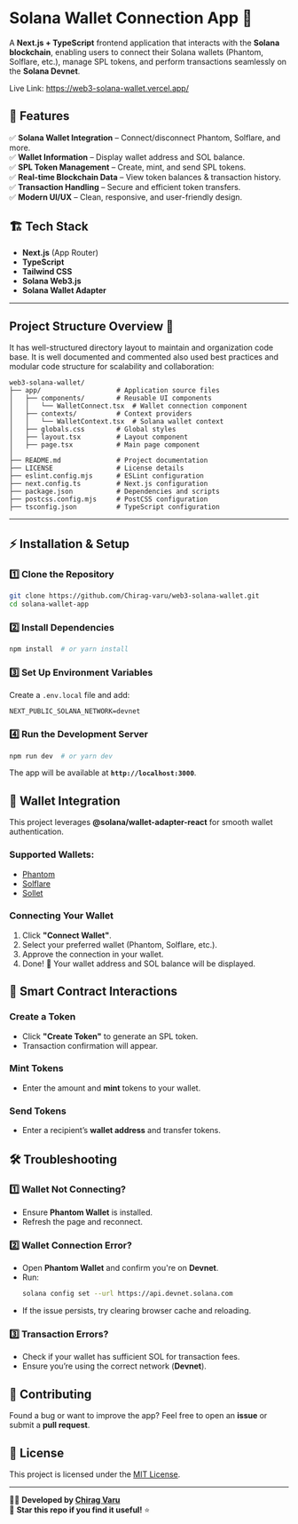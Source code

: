 # Solana Wallet Connection App 🚀

A **Next.js + TypeScript** frontend application that interacts with the **Solana blockchain**, enabling users to connect their Solana wallets (Phantom, Solflare, etc.), manage SPL tokens, and perform transactions seamlessly on the **Solana Devnet**.

Live Link: https://web3-solana-wallet.vercel.app/

## 🌟 Features
✅ **Solana Wallet Integration** – Connect/disconnect Phantom, Solflare, and more.  
✅ **Wallet Information** – Display wallet address and SOL balance.  
✅ **SPL Token Management** – Create, mint, and send SPL tokens.  
✅ **Real-time Blockchain Data** – View token balances & transaction history.  
✅ **Transaction Handling** – Secure and efficient token transfers.  
✅ **Modern UI/UX** – Clean, responsive, and user-friendly design.  

## 🏗 Tech Stack
- **Next.js** (App Router)
- **TypeScript**
- **Tailwind CSS**
- **Solana Web3.js**
- **Solana Wallet Adapter**

---

## **Project Structure Overview 📂**
It has well-structured directory layout to maintain and organization code base.
It is well documented and commented also used best practices and modular code structure for scalability and collaboration:

```
web3-solana-wallet/
├── app/                   # Application source files
│   ├── components/        # Reusable UI components
│   │   └── WalletConnect.tsx  # Wallet connection component
│   ├── contexts/          # Context providers
│   │   └── WalletContext.tsx  # Solana wallet context
│   ├── globals.css        # Global styles
│   ├── layout.tsx         # Layout component
│   ├── page.tsx           # Main page component
│
├── README.md              # Project documentation
├── LICENSE                # License details
├── eslint.config.mjs      # ESLint configuration
├── next.config.ts         # Next.js configuration
├── package.json           # Dependencies and scripts
├── postcss.config.mjs     # PostCSS configuration
├── tsconfig.json          # TypeScript configuration
```
---

## ⚡ Installation & Setup
### 1️⃣ Clone the Repository
```sh
git clone https://github.com/Chirag-varu/web3-solana-wallet.git
cd solana-wallet-app
```

### 2️⃣ Install Dependencies
```sh
npm install  # or yarn install
```

### 3️⃣ Set Up Environment Variables
Create a `.env.local` file and add:
```env
NEXT_PUBLIC_SOLANA_NETWORK=devnet
```

### 4️⃣ Run the Development Server
```sh
npm run dev  # or yarn dev
```
The app will be available at **`http://localhost:3000`**.

## 🔗 Wallet Integration
This project leverages **@solana/wallet-adapter-react** for smooth wallet authentication.

### Supported Wallets:
- [Phantom](https://phantom.app/)
- [Solflare](https://solflare.com/)
- [Sollet](https://www.sollet.io/)

### Connecting Your Wallet
1. Click **"Connect Wallet"**.
2. Select your preferred wallet (Phantom, Solflare, etc.).
3. Approve the connection in your wallet.
4. Done! 🎉 Your wallet address and SOL balance will be displayed.

## 🎯 Smart Contract Interactions
### Create a Token
- Click **"Create Token"** to generate an SPL token.
- Transaction confirmation will appear.

### Mint Tokens
- Enter the amount and **mint** tokens to your wallet.

### Send Tokens
- Enter a recipient’s **wallet address** and transfer tokens.

## 🛠 Troubleshooting
### 1️⃣ Wallet Not Connecting?
- Ensure **Phantom Wallet** is installed.
- Refresh the page and reconnect.

### 2️⃣ Wallet Connection Error?
- Open **Phantom Wallet** and confirm you're on **Devnet**.
- Run:
  ```sh
  solana config set --url https://api.devnet.solana.com
  ```
- If the issue persists, try clearing browser cache and reloading.

### 3️⃣ Transaction Errors?
- Check if your wallet has sufficient SOL for transaction fees.
- Ensure you’re using the correct network (**Devnet**).

## 🤝 Contributing
Found a bug or want to improve the app? Feel free to open an **issue** or submit a **pull request**.

## 📜 License
This project is licensed under the [MIT License](LICENSE).

---

👨‍💻 **Developed by [Chirag Varu](https://github.com/Chirag-varu/)**  
🌟 **Star this repo if you find it useful!** ⭐  


